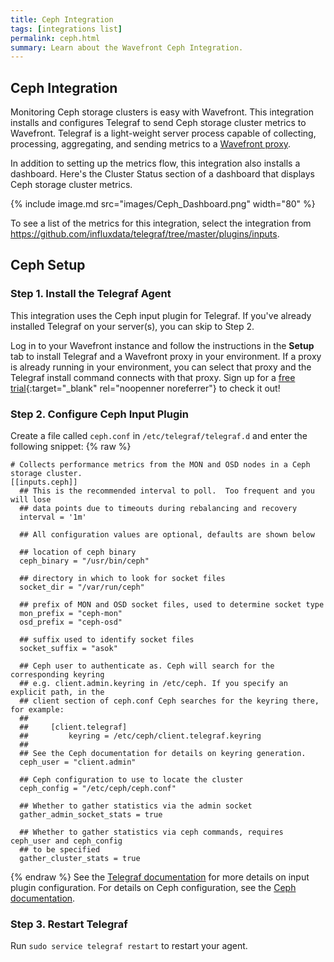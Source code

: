 ```yaml
---
title: Ceph Integration
tags: [integrations list]
permalink: ceph.html
summary: Learn about the Wavefront Ceph Integration.
---
```

## Ceph Integration

Monitoring Ceph storage clusters is easy with Wavefront. This integration installs and configures Telegraf to send Ceph storage cluster metrics to Wavefront. Telegraf is a light-weight server process capable of collecting, processing, aggregating, and sending metrics to a [Wavefront proxy](https://docs.wavefront.com/proxies.html).

In addition to setting up the metrics flow, this integration also installs a dashboard. Here's the Cluster Status section of a dashboard that displays Ceph storage cluster metrics.

{% include image.md src="images/Ceph_Dashboard.png" width="80" %}


To see a list of the metrics for this integration, select the integration from <https://github.com/influxdata/telegraf/tree/master/plugins/inputs>.
## Ceph Setup



### Step 1. Install the Telegraf Agent

This integration uses the Ceph input plugin for Telegraf. If you've already installed Telegraf on your server(s), you can skip to Step 2.

Log in to your Wavefront instance and follow the instructions in the **Setup** tab to install Telegraf and a Wavefront proxy in your environment. If a proxy is already running in your environment, you can select that proxy and the Telegraf install command connects with that proxy. Sign up for a [free trial](https://tanzu.vmware.com/observability?utm_source=docs.vmware.com&utm_medium=referral&utm_campaign=docs-front-page){:target="_blank" rel="noopenner noreferrer"} to check it out!

### Step 2. Configure Ceph Input Plugin

Create a file called `ceph.conf` in `/etc/telegraf/telegraf.d` and enter the following snippet:
{% raw %}
```
# Collects performance metrics from the MON and OSD nodes in a Ceph storage cluster.
[[inputs.ceph]]
  ## This is the recommended interval to poll.  Too frequent and you will lose
  ## data points due to timeouts during rebalancing and recovery
  interval = '1m'

  ## All configuration values are optional, defaults are shown below

  ## location of ceph binary
  ceph_binary = "/usr/bin/ceph"

  ## directory in which to look for socket files
  socket_dir = "/var/run/ceph"

  ## prefix of MON and OSD socket files, used to determine socket type
  mon_prefix = "ceph-mon"
  osd_prefix = "ceph-osd"

  ## suffix used to identify socket files
  socket_suffix = "asok"

  ## Ceph user to authenticate as. Ceph will search for the corresponding keyring
  ## e.g. client.admin.keyring in /etc/ceph. If you specify an explicit path, in the
  ## client section of ceph.conf Ceph searches for the keyring there, for example:
  ##
  ##     [client.telegraf]
  ##         keyring = /etc/ceph/client.telegraf.keyring
  ##
  ## See the Ceph documentation for details on keyring generation.
  ceph_user = "client.admin"

  ## Ceph configuration to use to locate the cluster
  ceph_config = "/etc/ceph/ceph.conf"

  ## Whether to gather statistics via the admin socket
  gather_admin_socket_stats = true

  ## Whether to gather statistics via ceph commands, requires ceph_user and ceph_config
  ## to be specified
  gather_cluster_stats = true

```
{% endraw %}
See the [Telegraf documentation](https://github.com/influxdata/telegraf/tree/master/plugins/inputs/ceph) for more details on input plugin configuration.
For details on Ceph configuration, see the [Ceph documentation](http://docs.ceph.com/docs/kraken/rados/configuration).

### Step 3. Restart Telegraf

Run `sudo service telegraf restart` to restart your agent.



